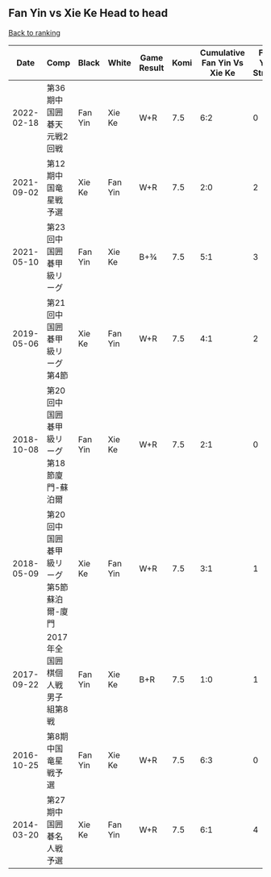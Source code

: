 ## Fan Yin vs Xie Ke Head to head

[Back to ranking](../../index.md)




| **Date** | **Comp** | **Black** | **White** | **Game Result** | **Komi** | **Cumulative Fan Yin Vs Xie Ke** | **Fan Yin Streak** | **Xie Ke Streak** | 
| --- | --- | --- | --- | --- | --- | --- | --- | --- |
| 2022-02-18 | 第36期中国囲碁天元戦2回戦 | Fan Yin | Xie Ke | W+R | 7.5 | 6:2 | 0 | 1 | 
| 2021-09-02 | 第12期中国竜星戦予選 | Xie Ke | Fan Yin | W+R | 7.5 | 2:0 | 2 | 0 | 
| 2021-05-10 | 第23回中国囲碁甲級リーグ | Fan Yin | Xie Ke | B+¾ | 7.5 | 5:1 | 3 | 0 | 
| 2019-05-06 | 第21回中国囲碁甲級リーグ第4節 | Xie Ke | Fan Yin | W+R | 7.5 | 4:1 | 2 | 0 | 
| 2018-10-08 | 第20回中国囲碁甲級リーグ第18節廈門-蘇泊爾 | Fan Yin | Xie Ke | W+R | 7.5 | 2:1 | 0 | 1 | 
| 2018-05-09 | 第20回中国囲碁甲級リーグ第5節蘇泊爾-廈門 | Xie Ke | Fan Yin | W+R | 7.5 | 3:1 | 1 | 0 | 
| 2017-09-22 | 2017年全国囲棋個人戦男子組第8戦 | Fan Yin | Xie Ke | B+R | 7.5 | 1:0 | 1 | 0 | 
| 2016-10-25 | 第8期中国竜星戦予選 | Fan Yin | Xie Ke | W+R | 7.5 | 6:3 | 0 | 2 | 
| 2014-03-20 | 第27期中国囲碁名人戦予選 | Xie Ke | Fan Yin | W+R | 7.5 | 6:1 | 4 | 0 |




